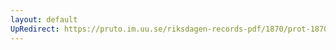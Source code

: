 ```yaml
---
layout: default
UpRedirect: https://pruto.im.uu.se/riksdagen-records-pdf/1870/prot-1870--fk--302/prot-1870--fk--302_011.pdf
---
```

